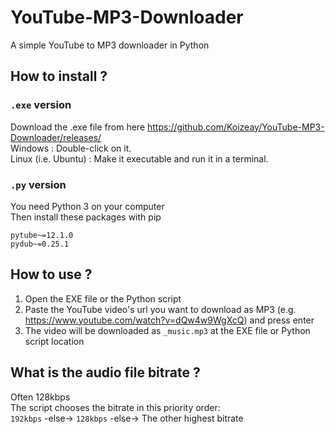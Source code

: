 # YouTube-MP3-Downloader
A simple YouTube to MP3 downloader in Python

## How to install ?
### `.exe` version
Download the .exe file from here https://github.com/Koizeay/YouTube-MP3-Downloader/releases/ \
Windows : Double-click on it.\
Linux (i.e. Ubuntu) : Make it executable and run it in a terminal.
### `.py` version
You need Python 3 on your computer\
Then install these packages with pip
```
pytube~=12.1.0
pydub~=0.25.1
```

## How to use ?
1. Open the EXE file or the Python script
2. Paste the YouTube video's url you want to download as MP3 (e.g. https://www.youtube.com/watch?v=dQw4w9WgXcQ) and press enter
3. The video will be downloaded as `_music.mp3` at the EXE file or Python script location

## What is the audio file bitrate ?
Often 128kbps\
The script chooses the bitrate in this priority order:\
`192kbps` -else-> `128kbps` -else-> The other highest bitrate
